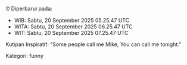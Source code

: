 ⏰ Diperbarui pada:
- WIB: Sabtu, 20 September 2025 05.25.47 UTC
- WITA: Sabtu, 20 September 2025 06.25.47 UTC
- WIT: Sabtu, 20 September 2025 07.25.47 UTC

Kutipan Inspiratif:
"Some people call me Mike, You can call me tonight."


Kategori: funny

